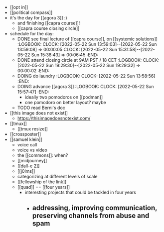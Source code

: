 - [[opt in]]
- [[political compass]]
- it's the day for [[agora 3]] :)
	- and finishing [[capra course]]!
	- [[capra course closing circle]]
- schedule for the day:
	- DONE see final lecture of [[capra course]], on [[systemic solutions]]
	  :LOGBOOK:
	  CLOCK: [2022-05-22 Sun 13:59:03]--[2022-05-22 Sun 13:59:08] =>  00:00:05
	  CLOCK: [2022-05-22 Sun 15:31:58]--[2022-05-22 Sun 15:38:43] =>  00:06:45
	  :END:
	- DONE attend closing circle at 9AM PST / 18 CET
	  :LOGBOOK:
	  CLOCK: [2022-05-22 Sun 19:29:30]--[2022-05-22 Sun 19:29:32] =>  00:00:02
	  :END:
	- DOING do laundry
	  :LOGBOOK:
	  CLOCK: [2022-05-22 Sun 13:58:56]
	  :END:
	- DOING advance [[agora 3]]
	  :LOGBOOK:
	  CLOCK: [2022-05-22 Sun 15:57:47]
	  :END:
		- ideally two pomodoros on [[podman]]
		- one pomodoro on better layout? maybe
	- TODO read Berni's doc
- [[this image does not exist]]
	- https://thisimagedoesnotexist.com/
- [[tmux]]
	- [[tmux resize]]
- [[crossposter]]
- [[samuel klein]]
	- voice call
	- voice vs video
	- the [[commons]]: when?
	- [[midjourney]]
	- [[dall-e 2]]
	- [[j0lms]]
	- categorizing at different levels of scale
	- [[fellowship of the link]]
	- [[quad]] == [[four years]]
		- interesting projects that could be tackled in four years
			- addressing, improving communication, preserving channels from abuse and spam
				-